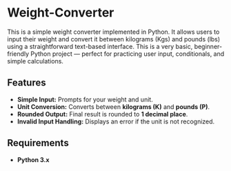 # Weight-Converter
This is a simple weight converter implemented in Python. It allows users to input their weight and convert it between kilograms (Kgs) and pounds (lbs) using a straightforward text-based interface.
This is a very basic, beginner-friendly Python project — perfect for practicing user input, conditionals, and simple calculations.


## Features

- **Simple Input:** Prompts for your weight and unit.
- **Unit Conversion:** Converts between **kilograms (K)** and **pounds (P)**.
- **Rounded Output:** Final result is rounded to **1 decimal place**.
- **Invalid Input Handling:** Displays an error if the unit is not recognized.

## Requirements

- **Python 3.x**


